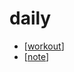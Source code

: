 # daily

- [[workout]]
- [[note]]

[//begin]: # "Autogenerated link references for markdown compatibility"
[workout]: workout "workout"
[note]: ../../note "note"
[//end]: # "Autogenerated link references"
